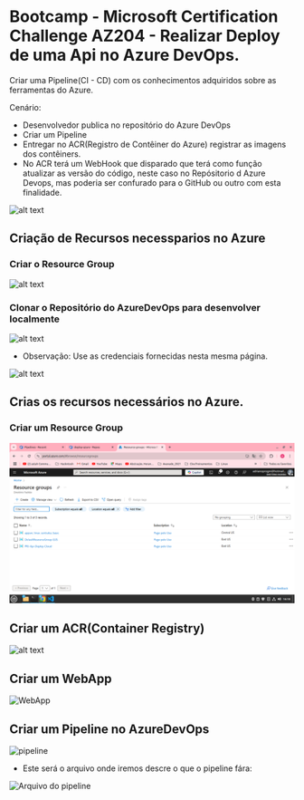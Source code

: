 # Bootcamp - Microsoft Certification Challenge AZ204 - Realizar Deploy de uma Api no Azure DevOps.

Criar uma Pipeline(CI - CD) com os conhecimentos adquiridos sobre as ferramentas do Azure.

Cenário:
-  Desenvolvedor publica no repositório do Azure DevOps
- Criar um Pipeline 
- Entregar no ACR(Registro de Contêiner do Azure) registrar as imagens dos contêiners.
- No ACR terá um WebHook que disparado que terá como função atualizar as versão do código, neste caso no Repósitorio d Azure Devops, mas poderia ser confurado para o GitHub ou outro com esta finalidade.

![alt text](<../Imagens/Arquetetura do Projeto.png>)

## Criação de Recursos necessparios no Azure

### Criar o Resource Group

![alt text](<../Imagens/2 passo - Criação do Resource group.png>)

### Clonar o Repositório do AzureDevOps para desenvolver localmente

![alt text](<../Imagens/Clonar o Repositório do AzureDevOps.png>)

- Observação: Use as credenciais fornecidas nesta mesma página.

![alt text](<../Imagens/ 2 - Passo -Credenciais de acesso para clonar.png>)


## Crias os recursos necessários no Azure.

### Criar um Resource Group

![alt text](<../Imagens/3 passo - Criar o Resource Group.png>)

## Criar um ACR(Container Registry)

![alt text](<../Imagens/4 passo - Criar um acr(Container Registry.png>)

## Criar um WebApp

![WebApp](<../Imagens/5 passo - Criar um WebApp.png>)

## Criar um Pipeline no AzureDevOps

![pipeline](<../Imagens/6 passo - Criar um pipeline.png>)

- Este será o arquivo onde iremos descre o que o pipeline fára:

![Arquivo do pipeline](<../Imagens/7 passo - Arquivo do pipeline.png>)

